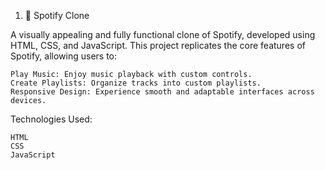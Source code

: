 1. 🎵 Spotify Clone

A visually appealing and fully functional clone of Spotify, developed using HTML, CSS, and JavaScript. This project replicates the core features of Spotify, allowing users to:

    Play Music: Enjoy music playback with custom controls.
    Create Playlists: Organize tracks into custom playlists.
    Responsive Design: Experience smooth and adaptable interfaces across devices.

Technologies Used:

    HTML
    CSS
    JavaScript
